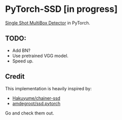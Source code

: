 # PyTorch-SSD [in progress]
[Single Shot MultiBox Detector](https://arxiv.org/abs/1512.02325) in PyTorch.

## TODO:
- Add BN?
- Use pretrained VGG model.
- Speed up.

## Credit
This implementation is heavily inspired by:
- [Hakuyume/chainer-ssd](https://github.com/Hakuyume/chainer-ssd)  
- [amdegroot/ssd.pytorch](https://github.com/amdegroot/ssd.pytorch)  

Go and check them out.
